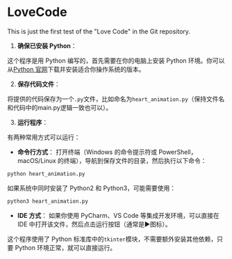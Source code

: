 # LoveCode
This is just the first test of the "Love Code" in the Git repository.

1. **确保已安装 Python**：

这个程序是用 Python 编写的，首先需要在你的电脑上安装 Python 环境。你可以从[Python 官网](https://www.python.org/)下载并安装适合你操作系统的版本。

2. **保存代码文件**：

将提供的代码保存为一个`.py`文件，比如命名为`heart_animation.py`（保持文件名和代码中的main.py逻辑一致也可以）。

3. **运行程序**：

有两种常用方式可以运行：

- **命令行方式**：
  打开终端（Windows 的命令提示符或 PowerShell，macOS/Linux 的终端），导航到保存文件的目录，然后执行以下命令：

```bash
python heart_animation.py
```

如果系统中同时安装了 Python2 和 Python3，可能需要使用：

```bash
python3 heart_animation.py
```

- **IDE 方式**：
  如果你使用 PyCharm、VS Code 等集成开发环境，可以直接在 IDE 中打开该文件，然后点击运行按钮（通常是▶️图标）。

这个程序使用了 Python 标准库中的`tkinter`模块，不需要额外安装其他依赖，只要 Python 环境正常，就可以直接运行。
